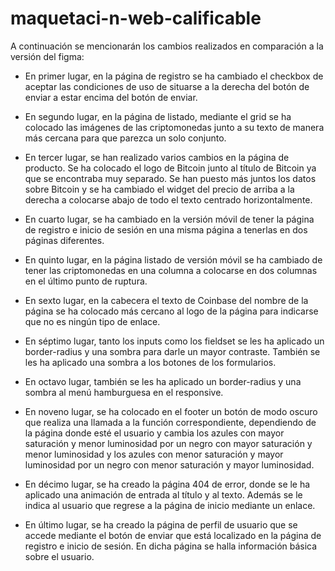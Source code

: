 # maquetaci-n-web-calificable

A continuación se mencionarán los cambios realizados en comparación a la versión del figma:

  - En primer lugar, en la página de registro se ha cambiado el checkbox de aceptar las condiciones de uso de situarse a la derecha del botón de enviar a estar encima del botón de enviar.
  
  - En segundo lugar, en la página de listado, mediante el grid se ha colocado las imágenes de las criptomonedas junto a su texto de manera más cercana para que parezca un solo conjunto.
  
  - En tercer lugar, se han realizado varios cambios en la página de producto. Se ha colocado el logo de Bitcoin junto al título de Bitcoin ya que se encontraba muy separado. Se han puesto más juntos los datos sobre Bitcoin y se ha cambiado el widget del precio de arriba a la derecha a colocarse abajo de todo el texto centrado horizontalmente.
  
  - En cuarto lugar, se ha cambiado en la versión móvil de tener la página de registro e inicio de sesión en una misma página a tenerlas en dos páginas diferentes.
  
  - En quinto lugar, en la página listado de versión móvil se ha cambiado de tener las criptomonedas en una columna a colocarse en dos columnas en el último punto de ruptura.
  
  - En sexto lugar, en la cabecera el texto de Coinbase del nombre de la página se ha colocado más cercano al logo de la página para indicarse que no es ningún tipo de enlace.
  
  - En séptimo lugar, tanto los inputs como los fieldset se les ha aplicado un border-radius y una sombra para darle un mayor contraste. También se les ha aplicado una sombra a los botones de los formularios.
  
  - En octavo lugar, también se les ha aplicado un border-radius y una sombra al menú hamburguesa en el responsive.

  - En noveno lugar, se ha colocado en el footer un botón de modo oscuro que realiza una llamada a la función correspondiente, dependiendo de la página donde esté el usuario y cambia los azules con mayor saturación y menor luminosidad por un negro con mayor saturación y menor luminosidad y los azules con menor saturación y mayor luminosidad por un negro con menor saturación y mayor luminosidad.
  
  - En décimo lugar, se ha creado la página 404 de error, donde se le ha aplicado una animación de entrada al título y al texto. Además se le indica al usuario que regrese a la página de inicio mediante un enlace.
  
  - En último lugar, se ha creado la página de perfil de usuario que se accede mediante el botón de enviar que está localizado en la página de registro e inicio de sesión. En dicha página se halla información básica sobre el usuario.


